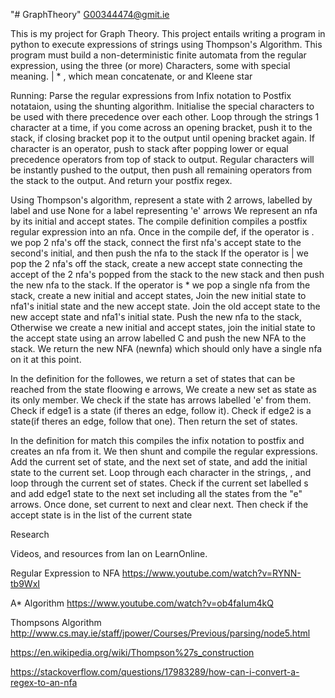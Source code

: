 "# GraphTheory" 
G00344474@gmit.ie

This is my project for Graph Theory.
This project entails writing a program in python to execute expressions of strings using Thompson's Algorithm.
This program must build a non-deterministic finite automata from the regular expression, using the three (or more) Characters, some with special meaning. | * , which mean concatenate, or and Kleene star

Running:
Parse the regular expressions from Infix notation to Postfix notataion, using the shunting algorithm.
Initialise the special characters to be used with there precedence over each other.
Loop through the strings 1 character at a time, if you come across an opening bracket, push it to the stack, if closing bracket pop it to the output until opening bracket again.
If character is an operator, push to stack after popping lower or equal precedence operators from top of stack to output. Regular characters will be instantly pushed to the output, then push all remaining operators from the stack to the output. And return your postfix regex.

Using Thompson's algorithm, represent a state with 2 arrows, labelled by label and use None for a label representing 'e' arrows
We represent an nfa by its initial and accept states. The compile definition compiles a postfix regular expression into an nfa. Once in the compile def, if the operator is . we pop 2 nfa's off the stack, connect the first nfa's accept state to the second's initial, and then push the nfa to the stack
If the operator is | we pop the 2 nfa's off the stack, create a new accept state connecting the accept of the 2 nfa's popped from the stack to the new stack and then push the new nfa to the stack.
If the operator is * we pop a single nfa from the stack, create a new initial and accept states, Join the new initial state to nfa1's initial state and the new accept state. Join the old accept state to the new accept state and nfa1's initial state. Push the new nfa to the stack, 
Otherwise we create a new initial and accept states, join the initial state to the accept state using an arrow labelled C and push the new NFA to the stack.
We return the new NFA (newnfa) which should only have a single nfa on it at this point.

In the definition for the followes, we return a set of states that can be reached from the state floowing e arrows,
We create a new set as state as its only member. We check if the state has arrows labelled 'e' from them. Check if edge1 is a state (if theres an edge, follow it). Check if edge2 is a state(if theres an edge, follow that one). Then return the set of states.

In the definition for match this compiles the infix notation to postfix and creates an nfa from it. We then shunt and compile the regular expressions. Add the current set of state, and the next set of state, and add the initial state to the current set.
Loop through each character in the strings, , and loop through the current set of states. Check if the current set  labelled s and add edge1 state to the next set including all the states from the "e" arrows. Once done, set current to next and clear next.
Then check if the accept state is in the list of the current state



Research

Videos, and resources from Ian on LearnOnline.

Regular Expression to NFA
https://www.youtube.com/watch?v=RYNN-tb9WxI

A* Algorithm
https://www.youtube.com/watch?v=ob4faIum4kQ

Thompsons Algorithm
http://www.cs.may.ie/staff/jpower/Courses/Previous/parsing/node5.html

https://en.wikipedia.org/wiki/Thompson%27s_construction

https://stackoverflow.com/questions/17983289/how-can-i-convert-a-regex-to-an-nfa

